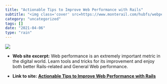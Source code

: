 ```yaml
---
title: "Actionable Tips to Improve Web Performance with Rails"
subtitle: "<img class='cover' src=https://www.monterail.com/hubfs/webperformance.png#keepProtocol>"
category: "uncategorized"
tags: []
date: "2021-04-06"
type: "rain"
---
```

<img class="cover" src=https://www.monterail.com/hubfs/webperformance.png#keepProtocol>



* **Web site excerpt:** Web performance is an extremely important metric in the digital world. Learn tools and tricks for its improvement and enjoy both better Rails-related and General Web performance.

* **Link to site:** **[Actionable Tips to Improve Web Performance with Rails](https://www.monterail.com/blog/actionable-tips-to-improve-web-performance-with-rails)**